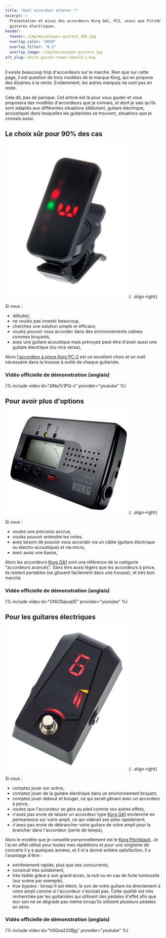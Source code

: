 ```yaml
---
title: "Quel accordeur acheter ?"
excerpt: >
  Présentation et essai des accordeurs Korg GA1, PC2, ainsi que Pitchblack pour 
  guitares électriques.
header:
  teaser: /img/mecaniques-guitare_300.jpg
  overlay_color: "#000"
  overlay_filter: "0.5"
  overlay_image: /img/mecaniques-guitare.jpg
alt_slug: which-guitar-tuner-should-i-buy
---
```


<style>
/* override theme's 100% wide images default on this page */
figure img { width: auto; }
figure { flex-direction: column; }
</style>

Il existe beaucoup trop d'accordeurs sur le marché. Rien que sur cette page, il 
est question de trois modèles de la marque Korg, qui en propose des dizaines à 
la vente. Evidemment, les autres marques ne sont pas en reste.

Cela dit, pas de panique. Cet article est là pour vous guider et vous proposera 
des modèles d'accordeurs que je connais, et dont je sais qu'ils sont adaptés 
aux différentes situations (débutant, guitare électrique, acoustique) dans 
lesquelles les guitaristes se trouvent, situations que je connais aussi.

## Le choix sûr pour 90% des cas

![Korg PC2](/img/accordeur-korg-pc2.jpg){: .align-right}

Si vous :

- débutez,
- ne voulez pas investir beaucoup,
- cherchez une solution simple et efficace,
- voulez pouvoir vous accorder dans des environnements calmes commes bruyants,
- avez une guitare acoustique mais prévoyez peut-être d'avoir aussi une guitare 
électrique (ou vice versa),

Alors [l'accordeur à pince Korg PC-2][korg-pc2] est un excellent choix et un 
outil nécessaire dans la trousse à outils de chaque guitariste.

### Vidéo officielle de démonstration (anglais)

{% include video id="JtNq7c1PQ-s" provider="youtube" %}

## Pour avoir plus d'options

![Korg GA1](/img/accordeur-korg-ga1.jpg){: .align-right}

Si vous :

- voulez une précision accrue,
- voulez pouvoir entendre les notes,
- avez besoin de pouvoir vous accorder via un câble (guitare électrique ou 
électro-acoustique) *et* via micro,
- avez aussi une basse,

Alors les accordeurs [Korg GA1][korg-ga1] sont une référence de la catégorie 
"accordeurs avancés". Sans être aussi légers que les accordeurs à pince, ils 
restent portables (se glissent facilement dans une housse), et très bon marché.

### Vidéo officielle de démonstration (anglais)

{% include video id="Of4CRajvq0E" provider="youtube" %}

## Pour les guitares électriques

![Korg Pitchblack](/img/accordeur-korg-pitchblack.jpg){: .align-right}

Si vous :

- comptez jouer sur scène,
- comptez jouer de la guitare électrique dans un environnement bruyant,
- comptez jouer debout et bouger, ce qui serait gênant avec un accordeur à 
pince,
- voulez que l'accordeur se gère au pied comme vos autres effets,
- n'avez pas envie de laisser un accordeur type [Korg GA1][korg-ga1] enclenché 
en permanence sur votre ampli, ce qui viderait ses piles rapidement,
- n'avez pas envie de débrancher votre guitare de votre ampli pour la brancher 
dans l'accordeur (perte de temps),

Alors le modèle que je conseille personnellement est le [Korg 
Pitchblack][pitchblack-mini]. Je l'ai en effet utilisé pour toutes mes 
répétitions et pour une vingtaine de concerts il y a quelques années, et il m'a 
donné entière satisfaction. Il a l'avantage d'être :

- extrêmement rapide, plus que ses concurrents,
- construit très solidement,
- très lisible grâce à son grand écran, la nuit ou en cas de forte luminosité 
(sur scène par exemple),
- *true bypass* : lorsqu'il est éteint, le son de votre guitare ira directement 
à votre ampli comme si l'accordeur n'existait pas. Cette qualité est très 
recherchée par les guitaristes qui utilisent des pédales d'effet afin que leur 
son ne se dégrade pas même lorsqu'ils utilisent plusieurs pédales en série.

### Vidéo officielle de démonstration (anglais)

{% include video id="hSQxa232Bjg" provider="youtube" %}

[korg-pc2]:http://bit.ly/korg-pc2
[korg-ga1]:http://bit.ly/korg-ga1
[pitchblack-mini]:http://bit.ly/pitchblack-mini
